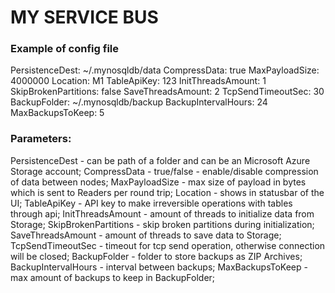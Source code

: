 # MY SERVICE BUS


### Example of config file

PersistenceDest: ~/.mynosqldb/data 
CompressData: true
MaxPayloadSize: 4000000
Location: M1
TableApiKey: 123
InitThreadsAmount: 1
SkipBrokenPartitions: false
SaveThreadsAmount: 2
TcpSendTimeoutSec: 30
BackupFolder: ~/.mynosqldb/backup
BackupIntervalHours: 24
MaxBackupsToKeep: 5


### Parameters:
PersistenceDest - can be path of a folder and can be an Microsoft Azure Storage account;
CompressData - true/false - enable/disable compression of data between nodes;
MaxPayloadSize - max size of payload in bytes which is sent to Readers per round trip;
Location - shows in statusbar of the UI;
TableApiKey - API key to make irreversible operations with tables through api;
InitThreadsAmount - amount of threads to initialize data from Storage;
SkipBrokenPartitions - skip broken partitions during initialization;
SaveThreadsAmount - amount of threads to save data to Storage;
TcpSendTimeoutSec - timeout for tcp send operation, otherwise connection will be closed;
BackupFolder - folder to store backups as ZIP Archives;
BackupIntervalHours - interval between backups;
MaxBackupsToKeep - max amount of backups to keep in BackupFolder;
